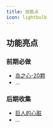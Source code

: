 ```yaml
---
title: 技能点
icon: lightbulb
---
```


## 功能亮点

### 前期必做

- [岛之心-20颗](bar/baz.md)
- ...

### 后期收集

- [巨人的心脏](foo/ray.md)
- ...
